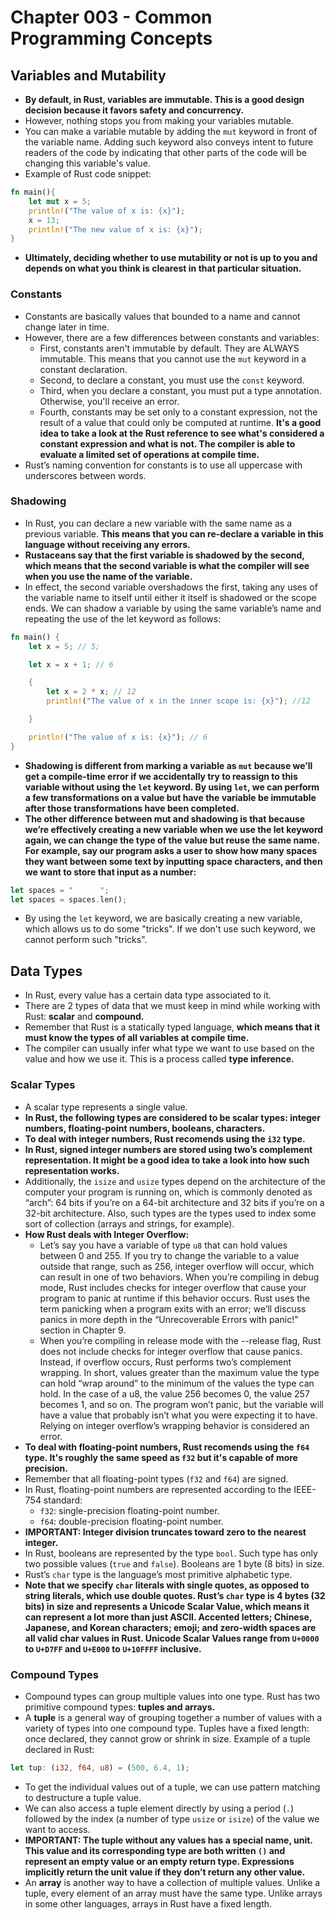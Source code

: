 # Chapter 003 - Common Programming Concepts

## Variables and Mutability
* __By default, in Rust, variables are immutable. This is a good design decision because it favors safety and concurrency.__
* However, nothing stops you from making your variables mutable.
* You can make a variable mutable by adding the ```mut``` keyword in front of the variable name. Adding such keyword also conveys intent to future readers of the code by indicating that other parts of the code will be changing this variable's value.
* Example of Rust code snippet:
```rs
fn main(){
    let mut x = 5;
    println!("The value of x is: {x}");
    x = 13;
    println!("The new value of x is: {x}");
}
```
* __Ultimately, deciding whether to use mutability or not is up to you and depends on what you think is clearest in that particular situation.__


### Constants
* Constants are basically values that bounded to a name and cannot change later in time.
* However, there are a few differences between constants and variables:
    * First, constants aren't immutable by default. They are ALWAYS immutable. This means that you cannot use the ```mut``` keyword in a constant declaration.
    * Second, to declare a constant, you must use the ```const``` keyword.
    * Third, when you declare a constant, you must put a type annotation. Otherwise, you'll receive an error.
    * Fourth, constants may be set only to a constant expression, not the result of a value that could only be computed at runtime. __It's a good idea to take a look at the Rust reference to see what's considered a constant expression and what is not. The compiler is able to evaluate a limited set of operations at compile time.__
* Rust’s naming convention for constants is to use all uppercase with underscores between words.


### Shadowing
* In Rust, you can declare a new variable with the same name as a previous variable. __This means that you can re-declare a variable in this language without receiving any errors.__
* __Rustaceans say that the first variable is shadowed by the second, which means that the second variable is what the compiler will see when you use the name of the variable.__
* In effect, the second variable overshadows the first, taking any uses of the variable name to itself until either it itself is shadowed or the scope ends. We can shadow a variable by using the same variable’s name and repeating the use of the let keyword as follows:
```rust
fn main() {
    let x = 5; // 5;

    let x = x + 1; // 6

    {
        let x = 2 * x; // 12
        println!("The value of x in the inner scope is: {x}"); //12

    }

    println!("The value of x is: {x}"); // 6
}
```
* __Shadowing is different from marking a variable as ```mut``` because we’ll get a compile-time error if we accidentally try to reassign to this variable without using the ```let``` keyword. By using ```let```, we can perform a few transformations on a value but have the variable be immutable after those transformations have been completed.__
* __The other difference between mut and shadowing is that because we’re effectively creating a new variable when we use the let keyword again, we can change the type of the value but reuse the same name. For example, say our program asks a user to show how many spaces they want between some text by inputting space characters, and then we want to store that input as a number:__
```rust
let spaces = "      ";
let spaces = spaces.len();
```
* By using the ```let``` keyword, we are basically creating a new variable, which allows us to do some "tricks". If we don't use such keyword, we cannot perform such "tricks".


## Data Types
* In Rust, every value has a certain data type associated to it.
* There are 2 types of data that we must keep in mind while working with Rust: __scalar__ and __compound.__
* Remember that Rust is a statically typed language, __which means that it must know the types of all variables at compile time.__
* The compiler can usually infer what type we want to use based on the value and how we use it. This is a process called __type inference.__

### Scalar Types
* A scalar type represents a single value.
* __In Rust, the following types are considered to be scalar types: integer numbers, floating-point numbers, booleans, characters.__
* __To deal with integer numbers, Rust recomends using the ```i32``` type.__
* __In Rust, signed integer numbers are stored using two’s complement representation. It might be a good idea to take a look into how such representation works.__
* Additionally, the ```isize``` and ```usize``` types depend on the architecture of the computer your program is running on, which is commonly denoted as “arch”: 64 bits if you’re on a 64-bit architecture and 32 bits if you’re on a 32-bit architecture. Also, such types are the types used to index some sort of collection (arrays and strings, for example).
* __How Rust deals with Integer Overflow:__
    * Let’s say you have a variable of type ```u8``` that can hold values between 0 and 255. If you try to change the variable to a value outside that range, such as 256, integer overflow will occur, which can result in one of two behaviors. When you’re compiling in debug mode, Rust includes checks for integer overflow that cause your program to panic at runtime if this behavior occurs. Rust uses the term panicking when a program exits with an error; we’ll discuss panics in more depth in the “Unrecoverable Errors with panic!” section in Chapter 9.
    * When you’re compiling in release mode with the --release flag, Rust does not include checks for integer overflow that cause panics. Instead, if overflow occurs, Rust performs two’s complement wrapping. In short, values greater than the maximum value the type can hold “wrap around” to the minimum of the values the type can hold. In the case of a u8, the value 256 becomes 0, the value 257 becomes 1, and so on. The program won’t panic, but the variable will have a value that probably isn’t what you were expecting it to have. Relying on integer overflow’s wrapping behavior is considered an error.
* __To deal with floating-point numbers, Rust recomends using the ```f64``` type. It's roughly the same speed as ```f32``` but it's capable of more precision.__
* Remember that all floating-point types (```f32``` and ```f64```) are signed.
* In Rust, floating-point numbers are represented according to the IEEE-754 standard:
    * ```f32```: single-precision floating-point number.
    * ```f64```: double-precision floating-point number.
* __IMPORTANT: Integer division truncates toward zero to the nearest integer.__
* In Rust, booleans are represented by the type ```bool```. Such type has only two possible values (```true``` and ```false```). Booleans are 1 byte (8 bits) in size.
* Rust’s ```char``` type is the language’s most primitive alphabetic type.
* __Note that we specify ```char``` literals with single quotes, as opposed to string literals, which use double quotes. Rust’s ```char``` type is 4 bytes (32 bits) in size and represents a Unicode Scalar Value, which means it can represent a lot more than just ASCII. Accented letters; Chinese, Japanese, and Korean characters; emoji; and zero-width spaces are all valid char values in Rust. Unicode Scalar Values range from ```U+0000``` to ```U+D7FF``` and ```U+E000``` to ```U+10FFFF``` inclusive.__

### Compound Types
* Compound types can group multiple values into one type. Rust has two primitive compound types: __tuples and arrays.__
* A __tuple__ is a general way of grouping together a number of values with a variety of types into one compound type. Tuples have a fixed length: once declared, they cannot grow or shrink in size. Example of a tuple declared in Rust:
```rs
let tup: (i32, f64, u8) = (500, 6.4, 1);
```
* To get the individual values out of a tuple, we can use pattern matching to destructure a tuple value.
* We can also access a tuple element directly by using a period (```.```) followed by the index (a number of type ```usize``` or ```isize```) of the value we want to access.
* __IMPORTANT: The tuple without any values has a special name, unit. This value and its corresponding type are both written ```()``` and represent an empty value or an empty return type. Expressions implicitly return the unit value if they don’t return any other value.__
* An __array__ is another way to have a collection of multiple values. Unlike a tuple, every element of an array must have the same type. Unlike arrays in some other languages, arrays in Rust have a fixed length.
